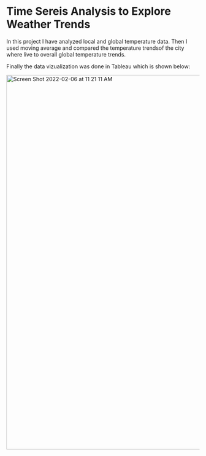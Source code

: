 # Time Sereis Analysis to Explore Weather Trends

In this project I have analyzed local and global temperature data. Then I used moving average and compared the temperature trendsof the city where live to overall global temperature trends.

Finally the data vizualization was done in Tableau which is shown below:

<img width="975" alt="Screen Shot 2022-02-06 at 11 21 11 AM" src="https://user-images.githubusercontent.com/50633864/152697793-ac5d7cc6-14c1-4338-8940-832c2a2516bf.png">



